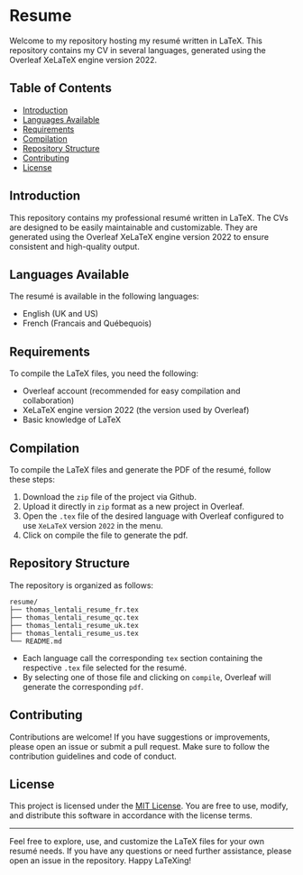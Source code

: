 # Resume

Welcome to my repository hosting my resumé written in LaTeX. This repository contains my CV in several languages, generated using the Overleaf XeLaTeX engine version 2022.

## Table of Contents

- [Introduction](#introduction)
- [Languages Available](#languages-available)
- [Requirements](#requirements)
- [Compilation](#compilation)
- [Repository Structure](#repository-structure)
- [Contributing](#contributing)
- [License](#license)

## Introduction

This repository contains my professional resumé written in LaTeX. The CVs are designed to be easily maintainable and customizable. They are generated using the Overleaf XeLaTeX engine version 2022 to ensure consistent and high-quality output.

## Languages Available

The resumé is available in the following languages:

- English (UK and US)
- French (Francais and Québequois)

## Requirements

To compile the LaTeX files, you need the following:

- Overleaf account (recommended for easy compilation and collaboration)
- XeLaTeX engine version 2022 (the version used by Overleaf)
- Basic knowledge of LaTeX

## Compilation

To compile the LaTeX files and generate the PDF of the resumé, follow these steps:

1. Download the `zip` file of the project via Github.
2. Upload it directly in `zip` format as a new project in Overleaf.
3. Open the `.tex` file of the desired language with Overleaf configured to use `XeLaTeX` version `2022` in the menu.
4. Click on compile the file to generate the pdf.

## Repository Structure

The repository is organized as follows:

```text
resume/
├── thomas_lentali_resume_fr.tex
├── thomas_lentali_resume_qc.tex
├── thomas_lentali_resume_uk.tex
├── thomas_lentali_resume_us.tex
└── README.md
```

- Each language call the corresponding `tex` section containing the respective `.tex` file selected for the resumé.
- By selecting one of those file and clicking on `compile`, Overleaf will generate the corresponding `pdf`.

## Contributing

Contributions are welcome! If you have suggestions or improvements, please open an issue or submit a pull request. Make sure to follow the contribution guidelines and code of conduct.

## License

This project is licensed under the [MIT License](LICENSE). You are free to use, modify, and distribute this software in accordance with the license terms.

---

Feel free to explore, use, and customize the LaTeX files for your own resumé needs. If you have any questions or need further assistance, please open an issue in the repository. Happy LaTeXing!
